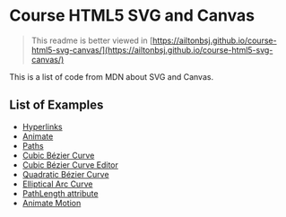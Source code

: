 # Course HTML5 SVG and Canvas

> This readme is better viewed in [https://ailtonbsj.github.io/course-html5-svg-canvas/](https://ailtonbsj.github.io/course-html5-svg-canvas/)

This is a list of code from MDN about SVG and Canvas.

## List of Examples

- [Hyperlinks](hyperlinks.html)
- [Animate](animate.html)
- [Paths](path.html)
- [Cubic Bézier Curve](cubic-bezier-curve.html)
- [Cubic Bézier Curve Editor](cubic-bezier-editor.html)
- [Quadratic Bézier Curve](quadratic-bezier-curve.html)
- [Elliptical Arc Curve](elliptical-arc-curve.html)
- [PathLength attribute](path-length.html)
- [Animate Motion](animate-motion.html)
